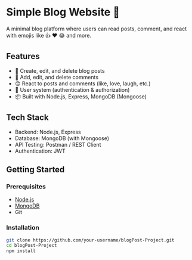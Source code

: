 # Simple Blog Website 📝

A minimal blog platform where users can read posts, comment, and react with emojis like 👍 ❤️ 😂 and more.

## Features

- 📰 Create, edit, and delete blog posts
- 💬 Add, edit, and delete comments
- 😊 React to posts and comments (like, love, laugh, etc.)
- 🧑 User system (authentication & authorization)
- 📦 Built with Node.js, Express, MongoDB (Mongoose)

## Tech Stack

- Backend: Node.js, Express
- Database: MongoDB (with Mongoose)
- API Testing: Postman / REST Client
- Authentication: JWT

## Getting Started

### Prerequisites

- [Node.js](https://nodejs.org/)
- [MongoDB](https://www.mongodb.com/)
- Git

### Installation

```bash
git clone https://github.com/your-username/blogPost-Project.git
cd blogPost-Project
npm install
